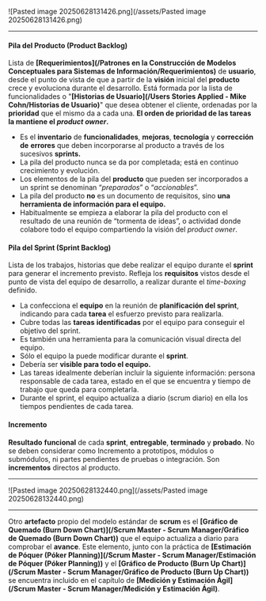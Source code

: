 ![Pasted image 20250628131426.png](/assets/Pasted image 20250628131426.png)
****
#### **Pila del Producto (Product Backlog)**
Lista de **[Requerimientos](/Patrones en la Construcción de Modelos Conceptuales para Sistemas de Información/Requerimientos)** de **usuario**, desde el punto de vista de que a partir de la **visión** inicial del **producto** crece y evoluciona durante el desarrollo. 
Está formada por la lista de funcionalidades o "**[Historias de Usuario](/Users Stories Applied - Mike Cohn/Historias de Usuario)**" que desea obtener el cliente, ordenadas por la **prioridad** que el mismo da a cada una. **El orden de prioridad de las tareas la mantiene el *product owner*.**

- Es el **inventario** de **funcionalidades**, **mejoras**, **tecnología** y **corrección** **de** **errores** que deben incorporarse al producto a través de los sucesivos **sprints.**
- La pila del producto nunca se da por completada; está en continuo crecimiento y evolución.
- Los elementos de la pila del **producto** que pueden ser incorporados a un sprint se denominan “*preparados*” o “*accionables*”.
- La pila del producto **no** es un documento de requisitos, sino **una herramienta de información para el equipo.**
- Habitualmente se empieza a elaborar la pila del producto con el resultado de una reunión de “tormenta de ideas”, o actividad donde colabore todo el equipo compartiendo la visión del *product owner*.
#### **Pila del Sprint (Sprint Backlog)**
Lista de los trabajos, historias que debe realizar el equipo durante el **sprint** para generar el incremento previsto.
Refleja los **requisitos** vistos desde el punto de vista del equipo de desarrollo, a realizar durante el *time-boxing* definido.

- La confecciona el **equipo** en la reunión de **planificación del sprint**, indicando para cada **tarea** el esfuerzo previsto para realizarla.
- Cubre todas las **tareas** **identificadas** por el equipo para conseguir el objetivo del sprint.
- Es también una herramienta para la comunicación visual directa del equipo.
- Sólo el equipo la puede modificar durante el **sprint**.
- Debería ser **visible para todo el equipo.** 
- Las tareas idealmente deberían incluir la siguiente información: persona responsable de cada tarea, estado en el que se encuentra y tiempo de trabajo que queda para completarla.
- Durante el sprint, el equipo actualiza a diario (scrum diario) en ella los tiempos pendientes de cada tarea.
#### **Incremento**
**Resultado** **funcional** de cada **sprint**, **entregable**, **terminado** y **probado**.
No se deben considerar como Incremento a prototipos, módulos o submódulos, ni partes pendientes de pruebas o integración. Son **incrementos** directos al producto.
****
![Pasted image 20250628132440.png](/assets/Pasted image 20250628132440.png)
****
Otro **artefacto** propio del modelo estándar de **scrum** es el **[Gráfico de Quemado (Burn Down Chart)](/Scrum Master - Scrum Manager/Gráfico de Quemado (Burn Down Chart))** que el equipo actualiza a diario para comprobar el **avance**. Este elemento, junto con la práctica de **[Estimación de Póquer (Póker Planning)](/Scrum Master - Scrum Manager/Estimación de Póquer (Póker Planning))** y el **[Gráfico de Producto (Burn Up Chart)](/Scrum Master - Scrum Manager/Gráfico de Producto (Burn Up Chart))** se encuentra incluido en el capítulo de **[Medición y Estimación Ágil](/Scrum Master - Scrum Manager/Medición y Estimación Ágil)**.
